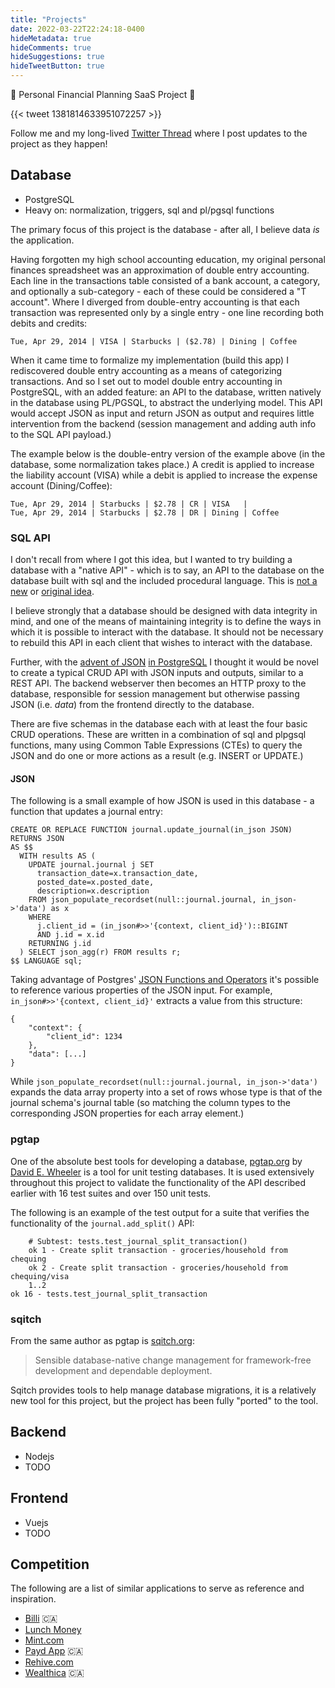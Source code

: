 ```yaml
---
title: "Projects"
date: 2022-03-22T22:24:18-0400
hideMetadata: true
hideComments: true
hideSuggestions: true
hideTweetButton: true
---
```


🚧 Personal Financial Planning SaaS Project 🚧

{{< tweet 1381814633951072257 >}}

Follow me and my long-lived [Twitter Thread](https://twitter.com/MattDeLuco/status/1381814633951072257)
where I post updates to the project as they happen!

## Database
- PostgreSQL
- Heavy on: normalization, triggers, sql and pl/pgsql functions

The primary focus of this project is the database - after all, I believe data *is* the application.

Having forgotten my high school accounting education, my original personal finances spreadsheet was
an approximation of double entry accounting. Each line in the transactions table consisted of a bank
account, a category, and optionally a sub-category - each of these could be considered a "T account".
Where I diverged from double-entry accounting is that each transaction was represented only by a single
entry - one line recording both debits and credits:

`Tue, Apr 29, 2014 | VISA | Starbucks | ($2.78) | Dining | Coffee`

When it came time to formalize my implementation (build this app) I rediscovered double entry accounting
as a means of categorizing transactions. And so I set out to model double entry accounting in PostgreSQL,
with an added feature: an API to the database, written natively in the database using PL/PGSQL, to
abstract the underlying model. This API would accept JSON as input and return JSON as output and requires
little intervention from the backend (session management and adding auth info to the SQL API payload.)

The example below is the double-entry version of the example above (in the database, some normalization
takes place.) A credit is applied to increase the liability account (VISA) while a debit is applied to
increase the expense account (Dining/Coffee):
```
Tue, Apr 29, 2014 | Starbucks | $2.78 | CR | VISA   |
Tue, Apr 29, 2014 | Starbucks | $2.78 | DR | Dining | Coffee
```

### SQL API
I don't recall from where I got this idea, but I wanted to try building a database with a "native API" -
which is to say, an API to the database on the database built with sql and the included procedural language.
This is [not a new](https://sive.rs/pg) or [original idea](https://twitter.com/adamhjk/status/1440406931080843271?s=21).

I believe strongly that a database should be designed with data integrity in mind, and one of the means of
maintaining integrity is to define the ways in which it is possible to interact with the database. It
should not be necessary to rebuild this API in each client that wishes to interact with the database.

Further, with the [advent of JSON](https://www.postgresql.org/docs/13/datatype-json.html) [in PostgreSQL](https://www.postgresql.org/docs/13/functions-json.html)
I thought it would be novel to create a typical CRUD API with JSON inputs and outputs, similar to a REST
API. The backend webserver then becomes an HTTP proxy to the database, responsible for session management
but otherwise passing JSON (i.e. *data*) from the frontend directly to the database.

There are five schemas in the database each with at least the four basic CRUD operations. These are written
in a combination of sql and plpgsql functions, many using Common Table Expressions (CTEs) to query the JSON
and do one or more actions as a result (e.g. INSERT or UPDATE.)

#### JSON
The following is a small example of how JSON is used in this database - a function that updates a journal entry:

```
CREATE OR REPLACE FUNCTION journal.update_journal(in_json JSON)
RETURNS JSON
AS $$
  WITH results AS (
    UPDATE journal.journal j SET
      transaction_date=x.transaction_date,
      posted_date=x.posted_date,
      description=x.description
    FROM json_populate_recordset(null::journal.journal, in_json->'data') as x
    WHERE
      j.client_id = (in_json#>>'{context, client_id}')::BIGINT
      AND j.id = x.id
    RETURNING j.id
  ) SELECT json_agg(r) FROM results r;
$$ LANGUAGE sql;
```

Taking advantage of Postgres' [JSON Functions and Operators](https://www.postgresql.org/docs/13/functions-json.html)
it's possible to reference various properties of the JSON input. For example, `in_json#>>'{context, client_id}'` extracts
a value from this structure:

```
{
    "context": {
        "client_id": 1234
    },
    "data": [...]
}
```

While `json_populate_recordset(null::journal.journal, in_json->'data')` expands the data array
property into a set of rows whose type is that of the journal schema's journal table (so matching
the column types to the corresponding JSON properties for each array element.)

### pgtap
One of the absolute best tools for developing a database, [pgtap.org](https://pgtap.org) by
[David E. Wheeler](https://twitter.com/theory) is a tool for unit testing databases. It is
used extensively throughout this project to validate the functionality of the API described
earlier with 16 test suites and over 150 unit tests.

The following is an example of the test output for a suite that verifies the functionality of
the `journal.add_split()` API:
```
    # Subtest: tests.test_journal_split_transaction()                           
    ok 1 - Create split transaction - groceries/household from chequing         
    ok 2 - Create split transaction - groceries/household from chequing/visa    
    1..2                                                                        
ok 16 - tests.test_journal_split_transaction
```

### sqitch
From the same author as pgtap is [sqitch.org](http://sqitch.org):
> Sensible database-native change management for framework-free development and dependable deployment.

Sqitch provides tools to help manage database migrations, it is a relatively new tool for
this project, but the project has been fully "ported" to the tool.

## Backend
- Nodejs
- TODO

## Frontend
- Vuejs
- TODO

## Competition
The following are a list of similar applications to serve as reference and inspiration.
- [Billi](https://billi.app) 🇨🇦
- [Lunch Money](https://lunchmoney.app)
- [Mint.com](https://mint.intuit.com)
- [Payd App](https://www.paydapp.ca) 🇨🇦
- [Rehive.com](https://rehive.com)
- [Wealthica](https://wealthica.com) 🇨🇦
